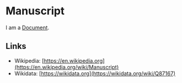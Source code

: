 # Manuscript

I am a [Document](700001.md).

## Links

- Wikipedia: [https://en.wikipedia.org](https://en.wikipedia.org/wiki/Manuscript)
- Wikidata: [https://wikidata.org](https://wikidata.org/wiki/Q87167)
